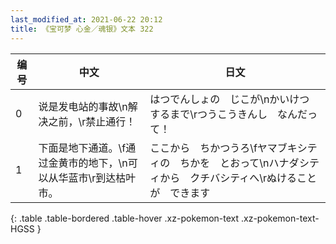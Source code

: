 ```yaml
---
last_modified_at: 2021-06-22 20:12
title: 《宝可梦 心金／魂银》文本 322
---
```

| 编号 | 中文 | 日文 |
| ---- | ---- | ---- |
| 0 | 说是发电站的事故\n解决之前，\r禁止通行！ | はつでんしょの　じこが\nかいけつ　するまで\rつうこうきんし　なんだって！ |
| 1 | 下面是地下通道。\f通过金黄市的地下，\n可以从华蓝市\r到达枯叶市。 | ここから　ちかつうろ\fヤマブキシティの　ちかを　とおって\nハナダシティから　クチバシティへ\rぬけることが　できます |
{: .table .table-bordered .table-hover .xz-pokemon-text .xz-pokemon-text-HGSS }